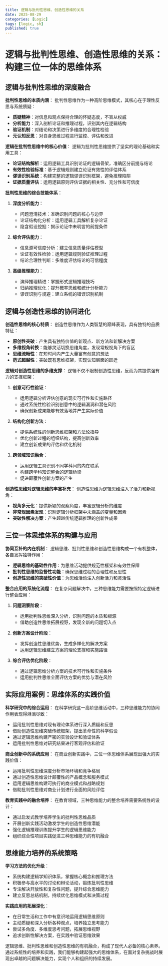 ```yaml
---
title: 逻辑与批判性思维、创造性思维的关系
date: 2025-08-29
categories: [Logic]
tags: [logic, sh]
published: true
---
```


# 逻辑与批判性思维、创造性思维的关系：构建三位一体的思维体系

## 逻辑与批判性思维的深度融合

**批判性思维的本质内涵**：
批判性思维作为一种高阶思维模式，其核心在于理性反思与系统质疑：
- **质疑精神**：对信息和观点保持合理的怀疑态度，不盲从权威
- **分析能力**：深入剖析论证和推理过程，识别其内在逻辑结构
- **验证机制**：对结论和决策进行多维度的合理性检验
- **元认知反思**：对自身思维过程进行监控、评估和改进

**逻辑在批判性思维中的核心价值**：
逻辑为批判性思维提供了坚实的理论基础和实用工具：
- **论证结构解析**：运用逻辑工具识别论证的逻辑骨架，准确区分前提与结论
- **有效性检验标准**：基于逻辑规则建立论证有效性的评估体系
- **谬误识别系统**：构建完整的逻辑谬误识别框架，避免推理陷阱
- **证据质量评估**：运用逻辑原则评估证据的相关性、充分性和可信度

**批判性思维的综合技能体系**：
1. **深度分析能力**：
   - 问题澄清技术：准确识别问题的核心与边界
   - 论证结构化分析：运用逻辑工具解析复杂论证
   - 隐含假设挖掘：揭示论证中未明言的前提条件

2. **综合评估能力**：
   - 信息源可信度分析：建立信息质量评估模型
   - 论证有效性检验：运用逻辑规则验证推理过程
   - 结论合理性判断：多维度评估结论的可信程度

3. **高级推理能力**：
   - 演绎推理精进：掌握形式逻辑推理技巧
   - 归纳推理优化：提升概率思维和统计分析能力
   - 谬误识别与规避：建立系统的错误识别机制

## 逻辑与创造性思维的协同进化

**创造性思维的核心特质**：
创造性思维作为人类智慧的巅峰表现，具有独特的品质特征：
- **原创性突破**：产生具有独特价值的新观点、新方法和新解决方案
- **多维视角转换**：能够灵活切换思维角度，发现常规视角下的盲区
- **思维流畅性**：在短时间内产生大量富有创意的想法
- **范式超越性**：突破既有思维框架，实现认知层面的跃迁

**逻辑对创造性思维的多维支撑**：
逻辑不仅不限制创造性思维，反而为其提供强有力的支撑框架：

1. **创意可行性验证**：
   - 运用逻辑分析评估创意的现实可行性和实施路径
   - 通过系统性检验识别创意中的逻辑漏洞和潜在风险
   - 确保创新成果能够有效落地并产生实际价值

2. **结构化创新方法**：
   - 提供系统性的创新思维框架和方法论指导
   - 优化创新过程的组织结构，提高创新效率
   - 建立创新成果的评估和优化机制

3. **跨领域知识融合**：
   - 运用逻辑工具识别不同学科间的内在联系
   - 构建跨学科知识整合的逻辑桥梁
   - 促进颠覆性创新方案的产生

**创造性思维对逻辑思维的丰富补充**：
创造性思维为逻辑思维注入了活力和新视角：
- **视角多元化**：提供新颖的观察角度，丰富逻辑分析的维度
- **非常规因素发现**：识别逻辑分析框架中未涵盖的变量和因素
- **突破性解决方案**：产生超越传统逻辑推理的创新性成果

## 三位一体思维体系的构建与应用

**协同互补的内在机制**：
逻辑思维、批判性思维和创造性思维构成一个有机整体，各自发挥独特作用：
- **逻辑思维的基础性作用**：为思维活动提供规范性框架和有效性保障
- **批判性思维的监督性功能**：确保思维过程的合理性和反思性
- **创造性思维的突破性价值**：为思维活动注入创新活力和灵活性

**整合应用的系统化流程**：
在复杂问题解决中，三种思维能力需要按照特定逻辑进行整合应用：
1. **问题洞察阶段**：
   - 运用批判性思维深入分析，识别问题的本质和根源
   - 借助创造性思维拓展视野，发现全新的问题切入点

2. **创新方案设计阶段**：
   - 发挥创造性思维优势，生成多样化的解决方案
   - 运用逻辑思维建立方案的理论支撑和实施路径

3. **综合评估优化阶段**：
   - 通过逻辑思维分析方案的技术可行性和实施条件
   - 运用批判性思维全面评估方案的优势与潜在风险

## 实际应用案例：思维体系的实践价值

**科学研究中的综合运用**：
在科学研究这一高阶思维活动中，三种思维能力的协同作用表现得淋漓尽致：
- 运用批判性思维对现有理论体系进行深入质疑和反思
- 借助创造性思维突破传统框架，提出革命性的科学假设
- 通过逻辑思维构建严密的实验设计和验证体系
- 运用批判性思维对研究结果进行客观评估和验证

**商业创新中的系统应用**：
在商业创新实践中，三位一体思维体系展现出强大的实践价值：
- 运用批判性思维深度分析市场环境和竞争格局
- 通过创造性思维设计颠覆性的产品概念和服务模式
- 运用逻辑思维构建可执行的商业模式和战略规划
- 借助批判性思维对商业计划进行全面的风险评估

**教育实践中的融合培养**：
在教育领域，三种思维能力的整合培养需要系统性的设计：
- 通过启发式教学培养学生的批判性思维品质
- 开展创新实践活动激发学生的创造性思维潜能
- 强化逻辑推理训练提升学生的逻辑思维能力
- 组织综合性项目实践促进三种思维能力的有机融合

## 思维能力培养的系统策略

**学习方法的优化升级**：
- 系统构建逻辑学知识体系，掌握核心概念和推理方法
- 积极参与高水平的讨论和辩论活动，锻炼批判性思维
- 专注解决开放性和复杂性问题，提升综合思维能力
- 建立反思总结机制，持续优化思维模式和决策过程

**实践应用的拓展深化**：
- 在日常生活和工作中有意识地运用逻辑思维原则
- 主动质疑和深入分析各种观点，培养独立思考能力
- 尝试多角度、多维度思考问题，拓展思维视野
- 追求创新性解决方案，在实践中验证思维效果

逻辑思维、批判性思维和创造性思维的有机融合，构成了现代人必备的核心素养。通过系统性的培养和实践，我们能够构建起强大的思维体系，在面对复杂挑战时展现出卓越的问题解决能力，实现个人和组织的持续发展。